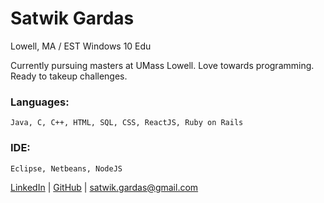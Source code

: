 # Satwik Gardas
Lowell, MA / EST
Windows 10 Edu


Currently pursuing masters at UMass Lowell. Love towards programming. Ready to takeup challenges.

### Languages:
    Java, C, C++, HTML, SQL, CSS, ReactJS, Ruby on Rails

### IDE:
    Eclipse, Netbeans, NodeJS
 
 [LinkedIn](https://www.linkedin.com/in/satwikgardas/) | [GitHub](https://github.com/sgardas) |  <satwik.gardas@gmail.com>
